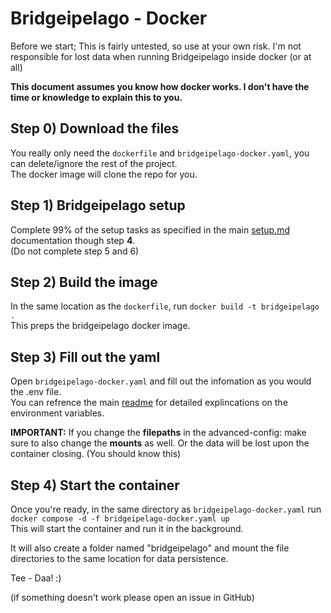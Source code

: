 # Bridgeipelago - Docker

Before we start; This is fairly untested, so use at your own risk. I'm not responsible for lost data when running Bridgeipelago inside docker (or at all)



**This document assumes you know how docker works. I don't have the time or knowledge to explain this to you.**

## Step 0) Download the files
You really only need the `dockerfile` and `bridgeipelago-docker.yaml`, you can delete/ignore the rest of the project.  
The docker image will clone the repo for you.

## Step 1) Bridgeipelago setup
Complete 99% of the setup tasks as specified in the main [setup.md](setup.md) documentation though step **4**.  
(Do not complete step 5 and 6)

## Step 2) Build the image
In the same location as the `dockerfile`, run `docker build -t bridgeipelago .`  
This preps the bridgeipelago docker image.

## Step 3) Fill out the yaml
Open `bridgeipelago-docker.yaml` and fill out the infomation as you would the .env file.  
You can refrence the main [readme](/README.md) for detailed explincations on the environment variables.  

**IMPORTANT:** If you change the **filepaths** in the advanced-config: make sure to also change the **mounts** as well. Or the data will be lost upon the container closing. (You should know this)

## Step 4) Start the container
Once you're ready, in the same directory as `bridgeipelago-docker.yaml` run `docker compose -d -f bridgeipelago-docker.yaml up`  
This will start the container and run it in the background.  

It will also create a folder named "bridgeipelago" and mount the file directories to the same location for data persistence.  

Tee - Daa! :)

(if something doesn't work please open an issue in GitHub)



